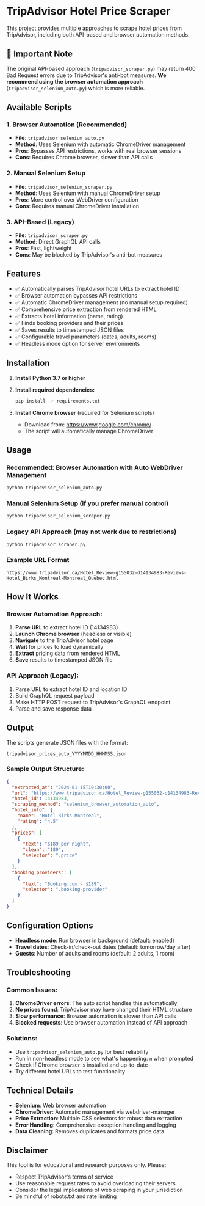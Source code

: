 # TripAdvisor Hotel Price Scraper

This project provides multiple approaches to scrape hotel prices from TripAdvisor, including both API-based and browser automation methods.

## 🚨 Important Note

The original API-based approach (`tripadvisor_scraper.py`) may return 400 Bad Request errors due to TripAdvisor's anti-bot measures. **We recommend using the browser automation approach** (`tripadvisor_selenium_auto.py`) which is more reliable.

## Available Scripts

### 1. Browser Automation (Recommended)
- **File**: `tripadvisor_selenium_auto.py`
- **Method**: Uses Selenium with automatic ChromeDriver management
- **Pros**: Bypasses API restrictions, works with real browser sessions
- **Cons**: Requires Chrome browser, slower than API calls

### 2. Manual Selenium Setup
- **File**: `tripadvisor_selenium_scraper.py`
- **Method**: Uses Selenium with manual ChromeDriver setup
- **Pros**: More control over WebDriver configuration
- **Cons**: Requires manual ChromeDriver installation

### 3. API-Based (Legacy)
- **File**: `tripadvisor_scraper.py`
- **Method**: Direct GraphQL API calls
- **Pros**: Fast, lightweight
- **Cons**: May be blocked by TripAdvisor's anti-bot measures

## Features

- ✅ Automatically parses TripAdvisor hotel URLs to extract hotel ID
- ✅ Browser automation bypasses API restrictions
- ✅ Automatic ChromeDriver management (no manual setup required)
- ✅ Comprehensive price extraction from rendered HTML
- ✅ Extracts hotel information (name, rating)
- ✅ Finds booking providers and their prices
- ✅ Saves results to timestamped JSON files
- ✅ Configurable travel parameters (dates, adults, rooms)
- ✅ Headless mode option for server environments

## Installation

1. **Install Python 3.7 or higher**

2. **Install required dependencies:**
   ```bash
   pip install -r requirements.txt
   ```

3. **Install Chrome browser** (required for Selenium scripts)
   - Download from: https://www.google.com/chrome/
   - The script will automatically manage ChromeDriver

## Usage

### Recommended: Browser Automation with Auto WebDriver Management

```bash
python tripadvisor_selenium_auto.py
```

### Manual Selenium Setup (if you prefer manual control)

```bash
python tripadvisor_selenium_scraper.py
```

### Legacy API Approach (may not work due to restrictions)

```bash
python tripadvisor_scraper.py
```

### Example URL Format
```
https://www.tripadvisor.ca/Hotel_Review-g155032-d14134983-Reviews-Hotel_Birks_Montreal-Montreal_Quebec.html
```

## How It Works

### Browser Automation Approach:
1. **Parse URL** to extract hotel ID (14134983)
2. **Launch Chrome browser** (headless or visible)
3. **Navigate** to the TripAdvisor hotel page
4. **Wait** for prices to load dynamically
5. **Extract** pricing data from rendered HTML
6. **Save** results to timestamped JSON file

### API Approach (Legacy):
1. Parse URL to extract hotel ID and location ID
2. Build GraphQL request payload
3. Make HTTP POST request to TripAdvisor's GraphQL endpoint
4. Parse and save response data

## Output

The scripts generate JSON files with the format:
```
tripadvisor_prices_auto_YYYYMMDD_HHMMSS.json
```

### Sample Output Structure:
```json
{
  "extracted_at": "2024-01-15T10:30:00",
  "url": "https://www.tripadvisor.ca/Hotel_Review-g155032-d14134983-Reviews-Hotel_Birks_Montreal-Montreal_Quebec.html",
  "hotel_id": 14134983,
  "scraping_method": "selenium_browser_automation_auto",
  "hotel_info": {
    "name": "Hotel Birks Montreal",
    "rating": "4.5"
  },
  "prices": [
    {
      "text": "$189 per night",
      "clean": "189",
      "selector": ".price"
    }
  ],
  "booking_providers": [
    {
      "text": "Booking.com - $189",
      "selector": ".booking-provider"
    }
  ]
}
```

## Configuration Options

- **Headless mode**: Run browser in background (default: enabled)
- **Travel dates**: Check-in/check-out dates (default: tomorrow/day after)
- **Guests**: Number of adults and rooms (default: 2 adults, 1 room)

## Troubleshooting

### Common Issues:

1. **ChromeDriver errors**: The auto script handles this automatically
2. **No prices found**: TripAdvisor may have changed their HTML structure
3. **Slow performance**: Browser automation is slower than API calls
4. **Blocked requests**: Use browser automation instead of API approach

### Solutions:

- Use `tripadvisor_selenium_auto.py` for best reliability
- Run in non-headless mode to see what's happening: `n` when prompted
- Check if Chrome browser is installed and up-to-date
- Try different hotel URLs to test functionality

## Technical Details

- **Selenium**: Web browser automation
- **ChromeDriver**: Automatic management via webdriver-manager
- **Price Extraction**: Multiple CSS selectors for robust data extraction
- **Error Handling**: Comprehensive exception handling and logging
- **Data Cleaning**: Removes duplicates and formats price data

## Disclaimer

This tool is for educational and research purposes only. Please:
- Respect TripAdvisor's terms of service
- Use reasonable request rates to avoid overloading their servers
- Consider the legal implications of web scraping in your jurisdiction
- Be mindful of robots.txt and rate limiting
